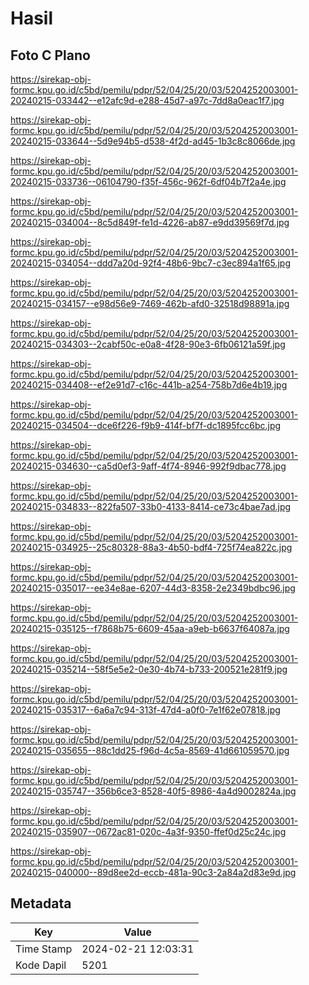 # Hasil

## Foto C Plano

https://sirekap-obj-formc.kpu.go.id/c5bd/pemilu/pdpr/52/04/25/20/03/5204252003001-20240215-033442--e12afc9d-e288-45d7-a97c-7dd8a0eac1f7.jpg

https://sirekap-obj-formc.kpu.go.id/c5bd/pemilu/pdpr/52/04/25/20/03/5204252003001-20240215-033644--5d9e94b5-d538-4f2d-ad45-1b3c8c8066de.jpg

https://sirekap-obj-formc.kpu.go.id/c5bd/pemilu/pdpr/52/04/25/20/03/5204252003001-20240215-033736--06104790-f35f-456c-962f-6df04b7f2a4e.jpg

https://sirekap-obj-formc.kpu.go.id/c5bd/pemilu/pdpr/52/04/25/20/03/5204252003001-20240215-034004--8c5d849f-fe1d-4226-ab87-e9dd39569f7d.jpg

https://sirekap-obj-formc.kpu.go.id/c5bd/pemilu/pdpr/52/04/25/20/03/5204252003001-20240215-034054--ddd7a20d-92f4-48b6-9bc7-c3ec894a1f65.jpg

https://sirekap-obj-formc.kpu.go.id/c5bd/pemilu/pdpr/52/04/25/20/03/5204252003001-20240215-034157--e98d56e9-7469-462b-afd0-32518d98891a.jpg

https://sirekap-obj-formc.kpu.go.id/c5bd/pemilu/pdpr/52/04/25/20/03/5204252003001-20240215-034303--2cabf50c-e0a8-4f28-90e3-6fb06121a59f.jpg

https://sirekap-obj-formc.kpu.go.id/c5bd/pemilu/pdpr/52/04/25/20/03/5204252003001-20240215-034408--ef2e91d7-c16c-441b-a254-758b7d6e4b19.jpg

https://sirekap-obj-formc.kpu.go.id/c5bd/pemilu/pdpr/52/04/25/20/03/5204252003001-20240215-034504--dce6f226-f9b9-414f-bf7f-dc1895fcc6bc.jpg

https://sirekap-obj-formc.kpu.go.id/c5bd/pemilu/pdpr/52/04/25/20/03/5204252003001-20240215-034630--ca5d0ef3-9aff-4f74-8946-992f9dbac778.jpg

https://sirekap-obj-formc.kpu.go.id/c5bd/pemilu/pdpr/52/04/25/20/03/5204252003001-20240215-034833--822fa507-33b0-4133-8414-ce73c4bae7ad.jpg

https://sirekap-obj-formc.kpu.go.id/c5bd/pemilu/pdpr/52/04/25/20/03/5204252003001-20240215-034925--25c80328-88a3-4b50-bdf4-725f74ea822c.jpg

https://sirekap-obj-formc.kpu.go.id/c5bd/pemilu/pdpr/52/04/25/20/03/5204252003001-20240215-035017--ee34e8ae-6207-44d3-8358-2e2349bdbc96.jpg

https://sirekap-obj-formc.kpu.go.id/c5bd/pemilu/pdpr/52/04/25/20/03/5204252003001-20240215-035125--f7868b75-6609-45aa-a9eb-b6637f64087a.jpg

https://sirekap-obj-formc.kpu.go.id/c5bd/pemilu/pdpr/52/04/25/20/03/5204252003001-20240215-035214--58f5e5e2-0e30-4b74-b733-200521e281f9.jpg

https://sirekap-obj-formc.kpu.go.id/c5bd/pemilu/pdpr/52/04/25/20/03/5204252003001-20240215-035317--6a6a7c94-313f-47d4-a0f0-7e1f62e07818.jpg

https://sirekap-obj-formc.kpu.go.id/c5bd/pemilu/pdpr/52/04/25/20/03/5204252003001-20240215-035655--88c1dd25-f96d-4c5a-8569-41d661059570.jpg

https://sirekap-obj-formc.kpu.go.id/c5bd/pemilu/pdpr/52/04/25/20/03/5204252003001-20240215-035747--356b6ce3-8528-40f5-8986-4a4d9002824a.jpg

https://sirekap-obj-formc.kpu.go.id/c5bd/pemilu/pdpr/52/04/25/20/03/5204252003001-20240215-035907--0672ac81-020c-4a3f-9350-ffef0d25c24c.jpg

https://sirekap-obj-formc.kpu.go.id/c5bd/pemilu/pdpr/52/04/25/20/03/5204252003001-20240215-040000--89d8ee2d-eccb-481a-90c3-2a84a2d83e9d.jpg


## Metadata

| Key        | Value               |
| ---------- | ------------------- |
| Time Stamp | 2024-02-21 12:03:31 |
| Kode Dapil | 5201                |



